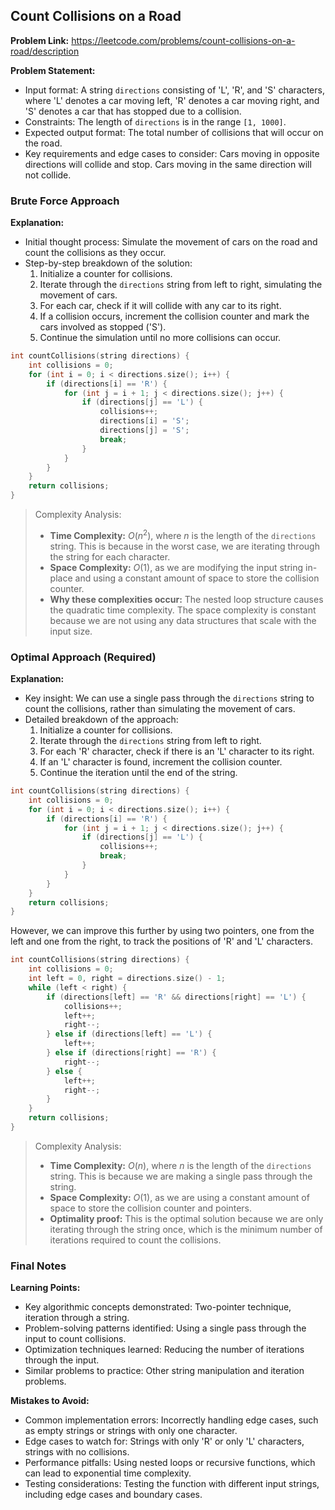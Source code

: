 ## Count Collisions on a Road

**Problem Link:** https://leetcode.com/problems/count-collisions-on-a-road/description

**Problem Statement:**
- Input format: A string `directions` consisting of 'L', 'R', and 'S' characters, where 'L' denotes a car moving left, 'R' denotes a car moving right, and 'S' denotes a car that has stopped due to a collision.
- Constraints: The length of `directions` is in the range `[1, 1000]`.
- Expected output format: The total number of collisions that will occur on the road.
- Key requirements and edge cases to consider: Cars moving in opposite directions will collide and stop. Cars moving in the same direction will not collide.

### Brute Force Approach

**Explanation:**
- Initial thought process: Simulate the movement of cars on the road and count the collisions as they occur.
- Step-by-step breakdown of the solution:
  1. Initialize a counter for collisions.
  2. Iterate through the `directions` string from left to right, simulating the movement of cars.
  3. For each car, check if it will collide with any car to its right.
  4. If a collision occurs, increment the collision counter and mark the cars involved as stopped ('S').
  5. Continue the simulation until no more collisions can occur.

```cpp
int countCollisions(string directions) {
    int collisions = 0;
    for (int i = 0; i < directions.size(); i++) {
        if (directions[i] == 'R') {
            for (int j = i + 1; j < directions.size(); j++) {
                if (directions[j] == 'L') {
                    collisions++;
                    directions[i] = 'S';
                    directions[j] = 'S';
                    break;
                }
            }
        }
    }
    return collisions;
}
```

> Complexity Analysis:
> - **Time Complexity:** $O(n^2)$, where $n$ is the length of the `directions` string. This is because in the worst case, we are iterating through the string for each character.
> - **Space Complexity:** $O(1)$, as we are modifying the input string in-place and using a constant amount of space to store the collision counter.
> - **Why these complexities occur:** The nested loop structure causes the quadratic time complexity. The space complexity is constant because we are not using any data structures that scale with the input size.

### Optimal Approach (Required)

**Explanation:**
- Key insight: We can use a single pass through the `directions` string to count the collisions, rather than simulating the movement of cars.
- Detailed breakdown of the approach:
  1. Initialize a counter for collisions.
  2. Iterate through the `directions` string from left to right.
  3. For each 'R' character, check if there is an 'L' character to its right.
  4. If an 'L' character is found, increment the collision counter.
  5. Continue the iteration until the end of the string.

```cpp
int countCollisions(string directions) {
    int collisions = 0;
    for (int i = 0; i < directions.size(); i++) {
        if (directions[i] == 'R') {
            for (int j = i + 1; j < directions.size(); j++) {
                if (directions[j] == 'L') {
                    collisions++;
                    break;
                }
            }
        }
    }
    return collisions;
}
```

However, we can improve this further by using two pointers, one from the left and one from the right, to track the positions of 'R' and 'L' characters.

```cpp
int countCollisions(string directions) {
    int collisions = 0;
    int left = 0, right = directions.size() - 1;
    while (left < right) {
        if (directions[left] == 'R' && directions[right] == 'L') {
            collisions++;
            left++;
            right--;
        } else if (directions[left] == 'L') {
            left++;
        } else if (directions[right] == 'R') {
            right--;
        } else {
            left++;
            right--;
        }
    }
    return collisions;
}
```

> Complexity Analysis:
> - **Time Complexity:** $O(n)$, where $n$ is the length of the `directions` string. This is because we are making a single pass through the string.
> - **Space Complexity:** $O(1)$, as we are using a constant amount of space to store the collision counter and pointers.
> - **Optimality proof:** This is the optimal solution because we are only iterating through the string once, which is the minimum number of iterations required to count the collisions.

### Final Notes

**Learning Points:**
- Key algorithmic concepts demonstrated: Two-pointer technique, iteration through a string.
- Problem-solving patterns identified: Using a single pass through the input to count collisions.
- Optimization techniques learned: Reducing the number of iterations through the input.
- Similar problems to practice: Other string manipulation and iteration problems.

**Mistakes to Avoid:**
- Common implementation errors: Incorrectly handling edge cases, such as empty strings or strings with only one character.
- Edge cases to watch for: Strings with only 'R' or only 'L' characters, strings with no collisions.
- Performance pitfalls: Using nested loops or recursive functions, which can lead to exponential time complexity.
- Testing considerations: Testing the function with different input strings, including edge cases and boundary cases.